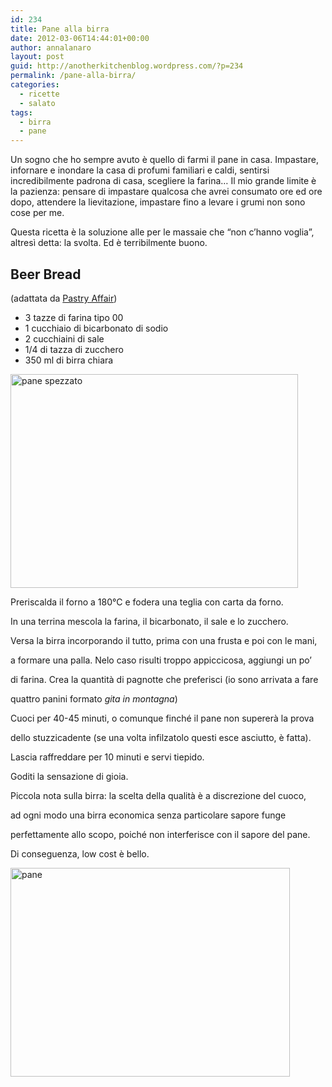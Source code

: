 ```yaml
---
id: 234
title: Pane alla birra
date: 2012-03-06T14:44:01+00:00
author: annalanaro
layout: post
guid: http://anotherkitchenblog.wordpress.com/?p=234
permalink: /pane-alla-birra/
categories:
  - ricette
  - salato
tags:
  - birra
  - pane
---
```

Un sogno che ho sempre avuto è quello di farmi il pane in casa. Impastare, infornare e inondare la casa di profumi familiari e caldi, sentirsi incredibilmente padrona di casa, scegliere la farina&#8230; Il mio grande limite è la pazienza: pensare di impastare qualcosa che avrei consumato ore ed ore dopo, attendere la lievitazione, impastare fino a levare i grumi non sono cose per me.

Questa ricetta è la soluzione alle per le massaie che &#8220;non c&#8217;hanno voglia&#8221;, altresì detta: la svolta. Ed è terribilmente buono.

## Beer Bread
  
(adattata da [Pastry Affair](http://www.pastryaffair.com/blog/2012/2/2/beer-bread.html "Pastry Affair"))
  
* 3 tazze di farina tipo 00
* 1 cucchiaio di bicarbonato di sodio
* 2 cucchiaini di sale
* 1/4 di tazza di zucchero
* 350 ml di birra chiara

<img title="panespezzato" src="http://anotherkitchenblog.files.wordpress.com/2012/03/panespezzato.jpg" alt="pane spezzato" width="460" height="342" srcset="http://kitchen.annalanaro.com/wp-content/uploads/2012/03/panespezzato.jpg 684w, http://kitchen.annalanaro.com/wp-content/uploads/2012/03/panespezzato-300x223.jpg 300w" sizes="(max-width: 460px) 100vw, 460px" />























Preriscalda il forno a 180°C e fodera una teglia con carta da forno.
  
In una terrina mescola la farina, il bicarbonato, il sale e lo zucchero.
  
Versa la birra incorporando il tutto, prima con una frusta e poi con le mani,
  
a formare una palla. Nelo caso risulti troppo appiccicosa, aggiungi un po&#8217;
  
di farina. Crea la quantità di pagnotte che preferisci (io sono arrivata a fare
  
quattro panini formato _gita in montagna_)

Cuoci per 40-45 minuti, o comunque finché il pane non supererà la prova
  
dello stuzzicadente (se una volta infilzatolo questi esce asciutto, è fatta).
  
Lascia raffreddare per 10 minuti e servi tiepido.
  
Goditi la sensazione di gioia.

Piccola nota sulla birra: la scelta della qualità è a discrezione del cuoco,
  
ad ogni modo una birra economica senza particolare sapore funge
  
perfettamente allo scopo, poiché non interferisce con il sapore del pane.
  
Di conseguenza, low cost è bello.



<a href="http://anotherkitchenblog.wordpress.com/2012/03/06/pane-alla-birra/pane/" rel="attachment wp-att-237"><img class="alignleft  wp-image-237" title="pane" src="http://anotherkitchenblog.files.wordpress.com/2012/03/pane.jpg" alt="pane" width="447" height="334" srcset="http://kitchen.annalanaro.com/wp-content/uploads/2012/03/pane.jpg 709w, http://kitchen.annalanaro.com/wp-content/uploads/2012/03/pane-300x224.jpg 300w" sizes="(max-width: 447px) 100vw, 447px" /></a>
